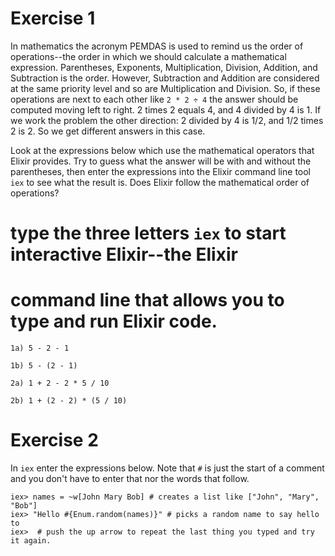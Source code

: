# Exercise 1
In mathematics the acronym PEMDAS is used to remind us the order of
operations--the order in which we should calculate a mathematical expression.
Parentheses, Exponents, Multiplication, Division, Addition, and
Subtraction is the order.  However, Subtraction and Addition are considered
at the same priority level and so are Multiplication and Division. So, if
these operations are next to each other like `2 * 2 ÷ 4` the answer should be
computed moving left to right.  2 times 2 equals 4, and 4 divided by 4 is 1.
If we work the problem the other direction: 2 divided by 4 is 1/2, and 1/2
times 2 is 2.  So we get different answers in this case.

Look at the expressions below which use the mathematical operators
that Elixir provides.  Try to guess what the answer will be with and without
the parentheses, then enter the expressions into the Elixir command line
tool `iex` to see what the result is.  Does Elixir follow the mathematical
order of operations?

# type the three letters `iex` to start interactive Elixir--the Elixir
# command line that allows you to type and run Elixir code.
```
1a) 5 - 2 - 1

1b) 5 - (2 - 1)

2a) 1 + 2 - 2 * 5 / 10

2b) 1 + (2 - 2) * (5 / 10)
```
# Exercise 2

In `iex` enter the expressions below.  Note that `#` is just the start of a
comment and you don't have to enter that nor the words that follow.
```
iex> names = ~w[John Mary Bob] # creates a list like ["John", "Mary", "Bob"]
iex> "Hello #{Enum.random(names)}" # picks a random name to say hello to
iex>  # push the up arrow to repeat the last thing you typed and try it again.
```
